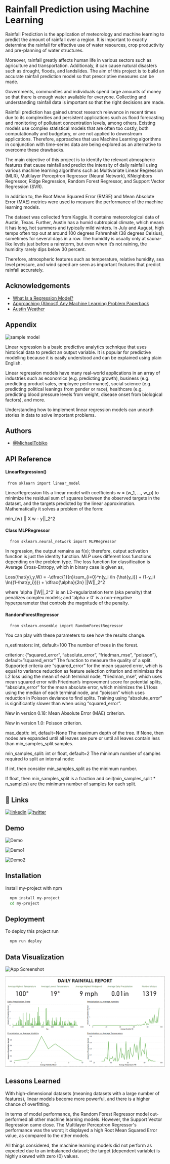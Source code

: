 
# Rainfall Prediction using Machine Learning

Rainfall Prediction is the application of meteorology and machine learning to predict the amount of rainfall over a region. It is important to exactly determine the rainfall for effective use of water resources, crop productivity and pre-planning of water structures.

Moreover, rainfall greatly affects human life in various sectors such as agriculture and transportation. Additionaly, it can cause natural disasters such as drought, floods, and landslides. The aim of this project is to build an accurate rainfall prediction model so that prescriptive measures can be made.

Governments, communities and individuals spend large amounts of money so that there is enough water available for everyone. Collecting and understanding rainfall data is important so that the right decisions are made.

Rainfall prediction has gained utmost research relevance in recent times due to its complexities and persistent applications such as flood forecasting and monitoring of pollutant concentration levels, among others. Existing models use complex statistical models that are often too costly, both computationally and budgetary, or are not applied to downstream applications. Therefore, approaches that use Machine Learning algorithms in conjunction with time-series data are being explored as an alternative to overcome these drawbacks.

The main objective of this project is to identify the relevant atmospheric features that cause rainfall and predict the intensity
of daily rainfall using various machine learning algorithms such as Multivariate Linear Regression (MLR), Multilayer Perceptron Regressor (Neural Network), KNeighbors Regressor, Ridge Regression, Random Forest Regressor, and Support Vector Regression (SVR).

In addition to, the Root Mean Squared Error (RMSE) and Mean Absolute Error (MAE) metrics were used to measure the performance of the machine learning models.

The dataset was collected from Kaggle. It contains meteorological data of Austin, Texas. Further, Austin has a humid subtropical climate, which means it has long, hot summers and typically mild winters. In July and August, high temps often top out at around 100 degrees Fahrenheit (38 degrees Celsius), sometimes for several days in a row. The humidity is usually only at sauna-like levels just before a rainstorm, but even when it’s not raining, the humidity rarely dips below 30 percent.

Therefore, atmospheric features such as temperature, relative humidity, sea level pressure, and wind speed are seen as important features that predict rainfall accurately.




## Acknowledgements

 - [What Is a Regression Model?](https://www.imsl.com/blog/what-is-regression-model#:~:text=A%20regression%20model%20provides%20a,by%20a%20linear%20regression%20model.)
 - [Approaching (Almost) Any Machine Learning Problem Paperback](https://www.amazon.com/Approaching-Almost-Machine-Learning-Problem/dp/8269211508)
 - [Austin Weather](https://www.kaggle.com/datasets/grubenm/austin-weather)


## Appendix
![sample model](https://miro.medium.com/max/720/1*G1Y_-X14q2xMVHlUuaUUdA.png)

Linear regression is a basic predictive analytics technique that uses historical data to predict an output variable. It is popular for predictive modelling because it is easily understood and can be explained using plain English.

Linear regression models have many real-world applications in an array of industries such as economics (e.g. predicting growth), business (e.g. predicting product sales, employee performance), social science (e.g. predicting political leanings from gender or race), healthcare (e.g. predicting blood pressure levels from weight, disease onset from biological factors), and more.

Understanding how to implement linear regression models can unearth stories in data to solve important problems.

## Authors

- [@MichaelTobiko](https://github.com/miketobz)


## API Reference

#### LinearRegression()

```http
 from sklearn import linear_model
```
LinearRegression fits a linear model with coefficients w = (w_1, ..., w_p) to minimize the residual sum of squares between the observed targets in the dataset, and the targets predicted by the linear approximation. Mathematically it solves a problem of the form:

min_{w} || X w - y||_2^2

#### Class MLPRegressor

```http
  from sklearn.neural_network import MLPRegressor
```
In regression, the output remains as f(x); therefore, output activation function is just the identity function. MLP uses different loss functions depending on the problem type. The loss function for classification is Average Cross-Entropy, which in binary case is given as,

Loss(\hat{y},y,W) = -\dfrac{1}{n}\sum_{i=0}^n(y_i \ln {\hat{y_i}} + (1-y_i) \ln{(1-\hat{y_i})}) + \dfrac{\alpha}{2n} ||W||_2^2

where 'alpha ||W||_2^2' is an L2-regularization term (aka penalty) that penalizes complex models; and 'alpha > 0' is a non-negative hyperparameter that controls the magnitude of the penalty.

#### RandomForestRegressor
```http
  from sklearn.ensemble import RandomForestRegressor
```
You can play with these parameters to see how the results change.

n_estimators: int, default=100
The number of trees in the forest.

criterion: {“squared_error”, “absolute_error”, “friedman_mse”, “poisson”}, default=”squared_error”
The function to measure the quality of a split. Supported criteria are “squared_error” for the mean squared error, which is equal to variance reduction as feature selection criterion and minimizes the L2 loss using the mean of each terminal node, “friedman_mse”, which uses mean squared error with Friedman’s improvement score for potential splits, “absolute_error” for the mean absolute error, which minimizes the L1 loss using the median of each terminal node, and “poisson” which uses reduction in Poisson deviance to find splits. Training using “absolute_error” is significantly slower than when using “squared_error”.

New in version 0.18: Mean Absolute Error (MAE) criterion.

New in version 1.0: Poisson criterion.

max_depth: int, default=None
The maximum depth of the tree. If None, then nodes are expanded until all leaves are pure or until all leaves contain less than min_samples_split samples.

min_samples_split: int or float, default=2
The minimum number of samples required to split an internal node:

If int, then consider min_samples_split as the minimum number.

If float, then min_samples_split is a fraction and ceil(min_samples_split * n_samples) are the minimum number of samples for each split.

## 🔗 Links
[![linkedin](https://img.shields.io/badge/linkedin-0A66C2?style=for-the-badge&logo=linkedin&logoColor=white)](https://www.linkedin.com/in/michael-tobiko-1563a693)
[![twitter](https://img.shields.io/badge/twitter-1DA1F2?style=for-the-badge&logo=twitter&logoColor=white)](twitter.com/MichaelTobiko)


## Demo
![Demo](https://c.tenor.com/20n67BNCG9wAAAAC/linear-regression.gif)


![Demo1](https://media.springernature.com/lw685/springer-static/image/art%3A10.1007%2Fs11069-021-05063-3/MediaObjects/11069_2021_5063_Fig2_HTML.png)

![Demo2](https://github.com/miketobz/ML-Rainfall-Prediction/blob/master/Rainfall%20Predictions.png)



## Installation

Install my-project with npm

```bash
  npm install my-project
  cd my-project
```
    
## Deployment

To deploy this project run

```bash
  npm run deploy
```


## Data Visualization

![App Screenshot](https://media.geeksforgeeks.org/wp-content/uploads/20190610231245/precipitation.png)

![Screenshot](Rainfall_Prediction_BI_report.png)

## Lessons Learned
With high-dimensional datasets (meaning datasets with a large number of features), linear models become more powerful, and there is a higher chance of overfitting.

In terms of model performance, the Random Forest Regressor model out-performed all other machine learning models. However, the Support Vector Regression came close. The Multilayer Perceptron Regressor's performance was the worst; it displayed a high Root Mean Squared Error value, as compared to the other models.

All things considered, the machine learning models did not perform as expected due to an imbalanced dataset; the target (dependent variable) is highly skewed with zero (0) values.
